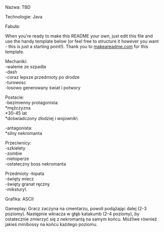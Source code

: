 Nazwa: TBD

Technologie: Java

Fabuła: 

When you're ready to make this README your own, just edit this file and use the handy template below (or feel free to structure it however you want - this is just a starting point!). Thank you to [makeareadme.com](https://www.makeareadme.com/) for this template.

Mechaniki:\
-walenie ze szpadla\
-dash\
-coraz lepsze przedmioty po drodze\
-turowosc\
-losowo generowany świat i potwory

Postacie:\
-bezimienny protagonista:\
    *mężczyzna\
    *30-45 lat\
    *doświadczony złodziej i wojownik\

-antagonista:\
    *silny nekromanta

Przeciwnicy:\
-szkielety\
-zombie\
-nietoperze\
-ostateczny boss nekromanta

Przedmioty
-łopata\
-święty miecz\
-święty granat ręczny\
-mikstury\

Grafika: ASCII

Gameplay: Gracz zaczyna na cmentarzu, powoli podążając dalej (2-3 poziomy). Następnie wkracza w głąb katakumb (2-4 poziomy), by ostatecznie zmierzyć się z nekromantą na samym końcu. Możliwe również jakieś minibossy na końcu każdego poziomu.

